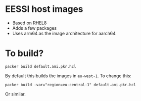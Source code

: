# EESSI host images

- Based on RHEL8
- Adds a few packages
- Uses arm64 as the image architecture for aarch64

# To build?

```
packer build default.ami.pkr.hcl
```

By default this builds the images in `eu-west-1`. To change this:

```
packer build -var="region=eu-central-1" default.ami.pkr.hcl
```

Or similar.
